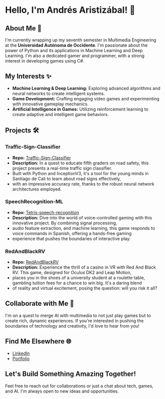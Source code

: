 # Hello, I'm Andrés Aristizábal! 👋

## About Me 🚀
I'm currently wrapping up my seventh semester in Multimedia Engineering at the **Universidad Autónoma de Occidente**. 
I'm passionate about the power of Python and its applications in Machine Learning and Deep Learning. 
I'm also a dedicated gamer and programmer, with a strong interest in developing games using C#.

## My Interests ✨
- **Machine Learning & Deep Learning:** Exploring advanced algorithms and neural networks to create intelligent systems.
- **Game Development:** Crafting engaging video games and experimenting with innovative gameplay mechanics.
- **Artificial Intelligence in Games:** Utilizing reinforcement learning to create adaptive and intelligent game behaviors.

## Projects 🛠️

### Traffic-Sign-Classifier
- **Repo:** [Traffic-Sign-Classifier](https://github.com/Felipe-Aristizabal/Traffic-Sign-Classifier)
- **Description:** In a quest to educate fifth graders on road safety, this project presents a real-time traffic sign classifier.
- Built with Python and InceptionV3, it's a tool for the young minds in Santiago de Cali to learn about road signs effectively,
- with an impressive accuracy rate, thanks to the robust neural network architectures employed.

### SpeechRecognition-ML
- **Repo:** [Tetris-speech-recognition](https://github.com/Hector-f-Romero/Tetris-speech-recognition)
- **Description:** Dive into the world of voice-controlled gaming with this innovative project. By combining signal processing,
- audio feature extraction, and machine learning, this game responds to voice commands in Spanish, offering a hands-free gaming
- experience that pushes the boundaries of interactive play.

### RedAndBlackRV
- **Repo:** [RedAndBlackRV](https://github.com/Felipe-Aristizabal/RedAndBlackRV)
- **Description:** Experience the thrill of a casino in VR with Red And Black RV. This game, designed for Oculus DK2 and Leap Motion,
- places you in the shoes of a university student at a roulette table, gambling tuition fees for a chance to win big. It's a daring blend
- of reality and virtual excitement, posing the question: will you risk it all?

## Collaborate with Me 🤝
I'm on a quest to merge AI with multimedia to not just play games but to create rich, dynamic experiences. If you're interested in 
pushing the boundaries of technology and creativity, I'd love to hear from you!

## Find Me Elsewhere 🌐
- [LinkedIn](https://www.linkedin.com/in/felipearistizabal/)
- [Portfolio](https://github.com/Felipe-Aristizabal)

## Let's Build Something Amazing Together!
Feel free to reach out for collaborations or just a chat about tech, games, and AI. I'm always open to new ideas and opportunities.
